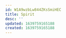 ```yaml
---
id: W1A9wzbLw844ZKsSmiHEC
title: Spirit
desc: ''
updated: 1639759165188
created: 1639759165188
---
```


